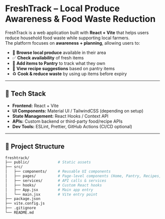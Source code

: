 # FreshTrack – Local Produce Awareness & Food Waste Reduction

FreshTrack is a web application built with **React + Vite** that helps users reduce household food waste while supporting local farmers.  
The platform focuses on **awareness + planning**, allowing users to:  

- 🌱 **Browse local produce** available in their area  
- ✅ **Check availability** of fresh items  
- 🛒 **Add items to Pantry** to track what they own  
- 🍳 **View recipe suggestions** based on pantry items  
- ♻️ **Cook & reduce waste** by using up items before expiry  

---

## 🚀 Tech Stack

- **Frontend:** React + Vite  
- **UI Components:** Material UI / TailwindCSS (depending on setup)  
- **State Management:** React Hooks / Context API  
- **APIs:** Custom backend or third-party food/recipe APIs  
- **Dev Tools:** ESLint, Prettier, GitHub Actions (CI/CD optional)  

---

## 📂 Project Structure

```bash
freshtrack/
├── public/             # Static assets
├── src/
│   ├── components/     # Reusable UI components
│   ├── pages/          # Page-level components (Home, Pantry, Recipes, etc.)
│   ├── services/       # API calls & services
│   ├── hooks/          # Custom React hooks
│   ├── App.jsx         # Main app entry
│   └── main.jsx        # Vite entry point
├── package.json
├── vite.config.js
├── .gitignore
└── README.md

